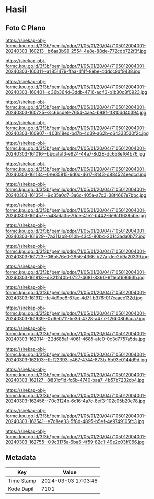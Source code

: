 # Hasil

## Foto C Plano

https://sirekap-obj-formc.kpu.go.id/3f3b/pemilu/pdpr/71/05/01/20/04/7105012004001-20240303-160213--b6aa3b99-2554-4e8e-88de-772cdb722f3f.jpg

https://sirekap-obj-formc.kpu.go.id/3f3b/pemilu/pdpr/71/05/01/20/04/7105012004001-20240303-160311--a1851479-ffaa-4f4f-8ebe-dddcc9df9438.jpg

https://sirekap-obj-formc.kpu.go.id/3f3b/pemilu/pdpr/71/05/01/20/04/7105012004001-20240303-160401--c36b364d-3ddb-4716-ac43-b1b30c8f0923.jpg

https://sirekap-obj-formc.kpu.go.id/3f3b/pemilu/pdpr/71/05/01/20/04/7105012004001-20240303-160725--3c6bcde9-7654-4ae4-b98f-1f810dd40394.jpg

https://sirekap-obj-formc.kpu.go.id/3f3b/pemilu/pdpr/71/05/01/20/04/7105012004001-20240303-160907--403b18ed-bd7b-4d39-a62b-c64333530f2c.jpg

https://sirekap-obj-formc.kpu.go.id/3f3b/pemilu/pdpr/71/05/01/20/04/7105012004001-20240303-161016--b9ca1a13-e924-44a7-8d28-dc6b8ef64b76.jpg

https://sirekap-obj-formc.kpu.go.id/3f3b/pemilu/pdpr/71/05/01/20/04/7105012004001-20240303-161134--0ee35815-6d0d-4617-8143-d884524eedcd.jpg

https://sirekap-obj-formc.kpu.go.id/3f3b/pemilu/pdpr/71/05/01/20/04/7105012004001-20240303-161354--9c35a0d7-3a6c-405a-a7c3-38f4667e7bbc.jpg

https://sirekap-obj-formc.kpu.go.id/3f3b/pemilu/pdpr/71/05/01/20/04/7105012004001-20240303-161457--a48a6a35-70ce-41e2-b442-6e9cf16385be.jpg

https://sirekap-obj-formc.kpu.go.id/3f3b/pemilu/pdpr/71/05/01/20/04/7105012004001-20240303-161629--7a311ab8-010b-43c5-80b4-20143ada0b72.jpg

https://sirekap-obj-formc.kpu.go.id/3f3b/pemilu/pdpr/71/05/01/20/04/7105012004001-20240303-161723--06b576e0-2956-4366-b27a-dec2b9a20339.jpg

https://sirekap-obj-formc.kpu.go.id/3f3b/pemilu/pdpr/71/05/01/20/04/7105012004001-20240303-161813--d321240b-0727-4681-8360-9f1ebf69693b.jpg

https://sirekap-obj-formc.kpu.go.id/3f3b/pemilu/pdpr/71/05/01/20/04/7105012004001-20240303-161912--fc4d9bc8-67ae-4d7f-b376-017caaec132d.jpg

https://sirekap-obj-formc.kpu.go.id/3f3b/pemilu/pdpr/71/05/01/20/04/7105012004001-20240303-161939--0d6e0711-5e3d-4728-a477-126b08b6aca7.jpg

https://sirekap-obj-formc.kpu.go.id/3f3b/pemilu/pdpr/71/05/01/20/04/7105012004001-20240303-162014--22d685a1-4061-4685-afc0-0c3d7757a5da.jpg

https://sirekap-obj-formc.kpu.go.id/3f3b/pemilu/pdpr/71/05/01/20/04/7105012004001-20240303-162103--fbf22393-c467-4744-873b-5b93e0144d9d.jpg

https://sirekap-obj-formc.kpu.go.id/3f3b/pemilu/pdpr/71/05/01/20/04/7105012004001-20240303-162127--8831cf1d-fc6b-4740-baa7-4b57b7232cb4.jpg

https://sirekap-obj-formc.kpu.go.id/3f3b/pemilu/pdpr/71/05/01/20/04/7105012004001-20240303-162458--70c3124b-6c16-4a7c-8ef3-102c05b20e78.jpg

https://sirekap-obj-formc.kpu.go.id/3f3b/pemilu/pdpr/71/05/01/20/04/7105012004001-20240303-162541--e7d8ee33-5f8d-4895-b5ef-4e9749105fc3.jpg

https://sirekap-obj-formc.kpu.go.id/3f3b/pemilu/pdpr/71/05/01/20/04/7105012004001-20240303-162755--09c3175a-6ba6-4f59-82c1-49e2c03ff066.jpg


## Metadata

| Key        | Value               |
| ---------- | ------------------- |
| Time Stamp | 2024-03-03 17:03:46 |
| Kode Dapil | 7101                |



